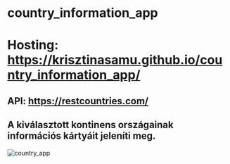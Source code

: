 # country_information_app
# Hosting: https://krisztinasamu.github.io/country_information_app/
## API: https://restcountries.com/
## A kiválasztott kontinens országainak információs kártyáit jeleníti meg.
![country_app](https://user-images.githubusercontent.com/60664394/135077284-41af2ab7-7c66-471c-b792-998616115bc3.jpg)
